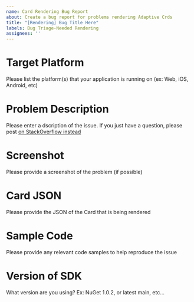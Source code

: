 ```yaml
---
name: Card Rendering Bug Report
about: Create a bug report for problems rendering Adaptive Crds
title: "[Rendering] Bug Title Here"
labels: Bug Triage-Needed Rendering
assignees: ''
---
```


# Target Platform

Please list the platform(s) that your application is running on (ex: Web, iOS, Android, etc)

# Problem Description

Please enter a dscription of the issue. If you just have a question, please post [on StackOverflow instead](https://stackoverflow.com/questions/tagged/adaptive-cards)

# Screenshot

Please provide a screenshot of the problem (if possible)

# Card JSON

Please provide the JSON of the Card that is being rendered

# Sample Code

Please provide any relevant code samples to help reproduce the issue

# Version of SDK

What version are you using? Ex: NuGet 1.0.2, or latest main, etc...
